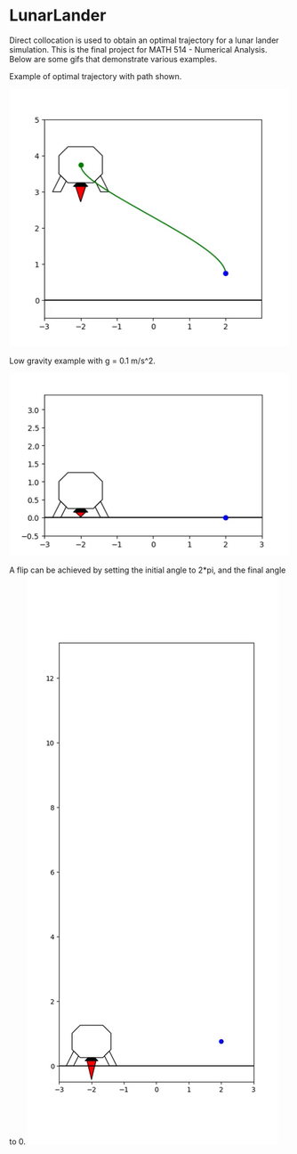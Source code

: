 # LunarLander
Direct collocation is used to obtain an optimal trajectory for a lunar lander simulation. This is the final project for MATH 514 - Numerical Analysis. Below are some gifs that demonstrate various examples.

Example of optimal trajectory with path shown.

![](movies/gifs/show_traj.gif)

Low gravity example with g = 0.1 m/s^2.

![](movies/gifs/low_grav.gif)

A flip can be achieved by setting the initial angle to 2\*pi, and the final angle to 0.
![](movies/gifs/flip.gif)

